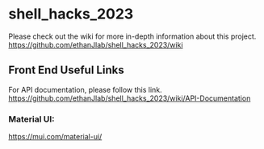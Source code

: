 # shell_hacks_2023

Please check out the wiki for more in-depth information about this project.
https://github.com/ethanJlab/shell_hacks_2023/wiki


## Front End Useful Links
For API documentation, please follow this link.
https://github.com/ethanJlab/shell_hacks_2023/wiki/API-Documentation

### Material UI:
https://mui.com/material-ui/
